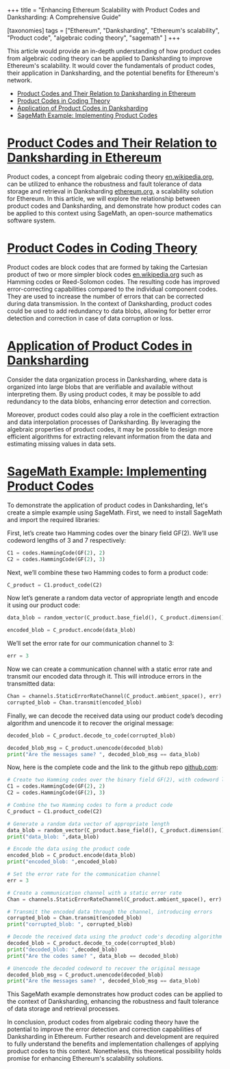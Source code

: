 +++
title = "Enhancing Ethereum Scalability with Product Codes and Danksharding: A Comprehensive Guide"

[taxonomies]
tags = ["Ethereum", "Danksharding", "Ethereum's scalability", "Product code", "algebraic coding theory", "sagemath" ]
+++

This article would provide an in-depth understanding of how product codes from algebraic coding theory can be applied to Danksharding to improve Ethereum's scalability. It would cover the fundamentals of product codes, their application in Danksharding, and the potential benefits for Ethereum's network.

- [Product Codes and Their Relation to Danksharding in Ethereum](#product-codes-and-their-relation-to-danksharding-in-ethereum)
- [Product Codes in Coding Theory](#product-codes-in-coding-theory)
- [Application of Product Codes in Danksharding](#application-of-product-codes-in-danksharding)
- [SageMath Example: Implementing Product Codes](#sagemath-example-implementing-product-codes)

# [Product Codes and Their Relation to Danksharding in Ethereum](#product-codes-and-their-relation-to-danksharding-in-ethereum)

Product codes, a concept from algebraic coding theory [en.wikipedia.org](https://en.wikipedia.org/wiki/Coding_theory), can be utilized to enhance the robustness and fault tolerance of data storage and retrieval in Danksharding [ethereum.org](https://ethereum.org/en/roadmap/danksharding/), a scalability solution for Ethereum. In this article, we will explore the relationship between product codes and Danksharding, and demonstrate how product codes can be applied to this context using SageMath, an open-source mathematics software system.

# [Product Codes in Coding Theory](#product-codes-in-coding-theory)

Product codes are block codes that are formed by taking the Cartesian product of two or more simpler block codes [en.wikipedia.org](https://en.wikipedia.org/wiki/Coding_theory) such as Hamming codes or Reed-Solomon codes. The resulting code has improved error-correcting capabilities compared to the individual component codes. They are used to increase the number of errors that can be corrected during data transmission. In the context of Danksharding, product codes could be used to add redundancy to data blobs, allowing for better error detection and correction in case of data corruption or loss.

# [Application of Product Codes in Danksharding](#application-of-product-codes-in-danksharding)

Consider the data organization process in Danksharding, where data is organized into large blobs that are verifiable and available without interpreting them. By using product codes, it may be possible to add redundancy to the data blobs, enhancing error detection and correction.

Moreover, product codes could also play a role in the coefficient extraction and data interpolation processes of Danksharding. By leveraging the algebraic properties of product codes, it may be possible to design more efficient algorithms for extracting relevant information from the data and estimating missing values in data sets.

# [SageMath Example: Implementing Product Codes](#sagemath-example-implementing-product-codes)

To demonstrate the application of product codes in Danksharding, let's create a simple example using SageMath. First, we need to install SageMath and import the required libraries:


First, let’s create two Hamming codes over the binary field GF(2). We’ll use codeword lengths of 3 and 7 respectively:

```python
C1 = codes.HammingCode(GF(2), 2)
C2 = codes.HammingCode(GF(2), 3)

```

Next, we’ll combine these two Hamming codes to form a product code:

```python
C_product = C1.product_code(C2)

```

Now let’s generate a random data vector of appropriate length and encode it using our product code:

```python
data_blob = random_vector(C_product.base_field(), C_product.dimension()) 

encoded_blob = C_product.encode(data_blob)

```

We’ll set the error rate for our communication channel to 3:

```python
err = 3

```

Now we can create a communication channel with a static error rate and transmit our encoded data through it. This will introduce errors in the transmitted data:


```python
Chan = channels.StaticErrorRateChannel(C_product.ambient_space(), err)
corrupted_blob = Chan.transmit(encoded_blob)

```

Finally, we can decode the received data using our product code’s decoding algorithm and unencode it to recover the original message:

```python
decoded_blob = C_product.decode_to_code(corrupted_blob)

decoded_blob_msg = C_product.unencode(decoded_blob)
print("Are the messages same? ", decoded_blob_msg == data_blob)

```

Now, here is the complete code and the link to the github repo [github.com](https://github.com/thogiti/ProductCodesDanksharding/blob/main/ProductCodesDanksharding.sage):

```python
# Create two Hamming codes over the binary field GF(2), with codeword lengths 2^2-1=3 and 2^3-1=7 respectively
C1 = codes.HammingCode(GF(2), 2)
C2 = codes.HammingCode(GF(2), 3)

# Combine the two Hamming codes to form a product code
C_product = C1.product_code(C2)

# Generate a random data vector of appropriate length
data_blob = random_vector(C_product.base_field(), C_product.dimension()) 
print("data_blob: ",data_blob)

# Encode the data using the product code
encoded_blob = C_product.encode(data_blob)
print("encoded_blob: ",encoded_blob)

# Set the error rate for the communication channel
err = 3

# Create a communication channel with a static error rate
Chan = channels.StaticErrorRateChannel(C_product.ambient_space(), err)

# Transmit the encoded data through the channel, introducing errors
corrupted_blob = Chan.transmit(encoded_blob)
print("corrupted_blob: ", corrupted_blob)

# Decode the received data using the product code's decoding algorithm
decoded_blob = C_product.decode_to_code(corrupted_blob)
print("decoded_blob: ",decoded_blob)
print("Are the codes same? ", data_blob == decoded_blob)

# Unencode the decoded codeword to recover the original message
decoded_blob_msg = C_product.unencode(decoded_blob)
print("Are the messages same? ", decoded_blob_msg == data_blob)

```

This SageMath example demonstrates how product codes can be applied to the context of Danksharding, enhancing the robustness and fault tolerance of data storage and retrieval processes.

In conclusion, product codes from algebraic coding theory have the potential to improve the error detection and correction capabilities of Danksharding in Ethereum. Further research and development are required to fully understand the benefits and implementation challenges of applying product codes to this context. Nonetheless, this theoretical possibility holds promise for enhancing Ethereum's scalability solutions.
